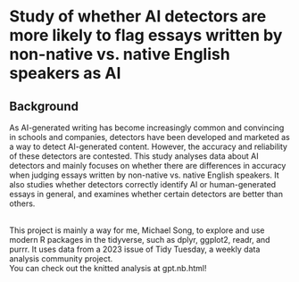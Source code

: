 # Study of whether AI detectors are more likely to flag essays written by non-native vs. native English speakers as AI
## Background
As AI-generated writing has become increasingly common and convincing in schools and companies, detectors have been developed and marketed as a way to detect AI-generated content. 
However, the accuracy and reliability of these detectors are contested. 
This study analyses data about AI detectors and mainly focuses on whether there are differences in accuracy when judging essays written by non-native vs. native English speakers. 
It also studies whether detectors correctly identify AI or human-generated essays in general, and  examines whether certain detectors are better than others.

<br>
This project is mainly a way for me, Michael Song, to explore and use modern R packages in the tidyverse, such as dplyr, ggplot2, readr, and purrr. 
It uses data from a 2023 issue of Tidy Tuesday, a weekly data analysis community project. 

<br>
You can check out the knitted analysis at gpt.nb.html!
